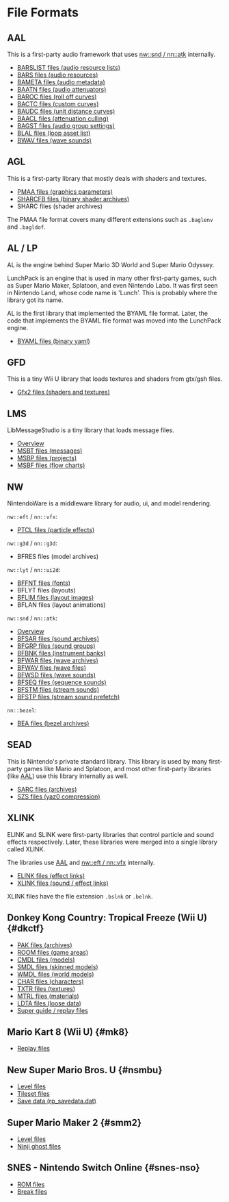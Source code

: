 # File Formats

## AAL
This is a first-party audio framework that uses [nw::snd / nn::atk](#nw) internally.

* [BARSLIST files (audio resource lists)](libs/aal/barslist.md)
* [BARS files (audio resources)](libs/aal/bars.md)
* [BAMETA files (audio metadata)](libs/aal/bameta.md)
* [BAATN files (audio attenuators)](libs/aal/baatn.md)
* [BAROC files (roll off curves)](libs/aal/baroc.md)
* [BACTC files (custom curves)](libs/aal/bactc.md)
* [BAUDC files (unit distance curves)](libs/aal/baudc.md)
* [BAACL files (attenuation culling)](libs/aal/baacl.md)
* [BAGST files (audio group settings)](libs/aal/bagst.md)
* [BLAL files (loop asset list)](libs/aal/blal.md)
* [BWAV files (wave sounds)](libs/aal/bwav.md)

## AGL
This is a first-party library that mostly deals with shaders and textures.
* [PMAA files (graphics parameters)](libs/agl/pmaa.md)
* [SHARCFB files (binary shader archives)](libs/agl/sharcfb.md)
* SHARC files (shader archives)

The PMAA file format covers many different extensions such as `.baglenv` and `.bagldof`.

## AL / LP
AL is the engine behind Super Mario 3D World and Super Mario Odyssey.

LunchPack is an engine that is used in many other first-party games, such as Super Mario Maker, Splatoon, and even Nintendo Labo. It was first seen in Nintendo Land, whose code name is 'Lunch'. This is probably where the library got its name.

AL is the first library that implemented the BYAML file format. Later, the code that implements the BYAML file format was moved into the LunchPack engine.

* [BYAML files (binary yaml)](libs/al/byaml.md)

## GFD
This is a tiny Wii U library that loads textures and shaders from gtx/gsh files.
* [Gfx2 files (shaders and textures)](libs/gfd/gfx2.md)

## LMS
LibMessageStudio is a tiny library that loads message files.
* [Overview](libs/lms/overview.md)
* [MSBT files (messages)](libs/lms/msbt.md)
* [MSBP files (projects)](libs/lms/msbp.md)
* [MSBF files (flow charts)](libs/lms/msbf.md)

## NW
NintendoWare is a middleware library for audio, ui, and model rendering.

`nw::eft` / `nn::vfx`:
* [PTCL files (particle effects)](libs/nw/ptcl.md)

`nw::g3d` / `nn::g3d`:
* BFRES files (model archives)

`nw::lyt` / `nn::ui2d`:
* [BFFNT files (fonts)](libs/nw/bffnt.md)
* BFLYT files (layouts) 
* [BFLIM files (layout images)](libs/nw/bflim.md)
* BFLAN files (layout animations) 

`nw::snd` / `nn::atk`:
* [Overview](libs/nw/sound.md)
* [BFSAR files (sound archives)](libs/nw/bfsar.md)
* [BFGRP files (sound groups)](libs/nw/bfgrp.md)
* [BFBNK files (instrument banks)](libs/nw/bfbnk.md)
* [BFWAR files (wave archives)](libs/nw/bfwar.md)
* [BFWAV files (wave files)](libs/nw/bfwav.md)
* [BFWSD files (wave sounds)](libs/nw/bfwsd.md)
* [BFSEQ files (sequence sounds)](libs/nw/bfseq.md)
* [BFSTM files (stream sounds)](libs/nw/bfstm.md)
* [BFSTP files (stream sound prefetch)](libs/nw/bfstp.md)

`nn::bezel`:
* [BEA files (bezel archives)](libs/nw/bea.md)

## SEAD
This is Nintendo's private standard library. This library is used by many first-party games like Mario and Splatoon, and most other first-party libraries (like [AAL](#aal)) use this library internally as well.

* [SARC files (archives)](libs/sead/sarc.md)
* [SZS files (yaz0 compression)](libs/sead/yaz0.md)

## XLINK
ELINK and SLINK were first-party libraries that control particle and sound effects respectively. Later, these libraries were merged into a single library called XLINK.

The libraries use [AAL](#aal) and [nw::eft / nn::vfx](#nw) internally.

* [ELINK files (effect links)](libs/xlink/elink.md)
* [XLINK files (sound / effect links)](libs/xlink/xlink.md)

XLINK files have the file extension `.bslnk` or `.belnk`.

## Donkey Kong Country: Tropical Freeze (Wii U) {#dkctf}
* [PAK files (archives)](games/dkctf/pak.md)
* [ROOM files (game areas)](games/dkctf/room.md)
* [CMDL files (models)](games/dkctf/model.md)
* [SMDL files (skinned models)](games/dkctf/model.md)
* [WMDL files (world models)](games/dkctf/model.md)
* [CHAR files (characters)](games/dkctf/char.md)
* [TXTR files (textures)](games/dkctf/txtr.md)
* [MTRL files (materials)](games/dkctf/mtrl.md)
* [LDTA files (loose data)](games/dkctf/ldta.md)
* [Super guide / replay files](games/dkctf/replay.md)

## Mario Kart 8 (Wii U) {#mk8}
* [Replay files](games/mk8/replay.md)

## New Super Mario Bros. U {#nsmbu}
* [Level files](games/nsmbu/level.md)
* [Tileset files](games/nsmbu/tileset.md)
* [Save data (rp_savedata.dat)](games/nsmbu/savedata.md)

## Super Mario Maker 2 {#smm2}
* [Level files](games/smm2/level.md)
* [Ninji ghost files](games/smm2/ghost.md)

## SNES - Nintendo Switch Online {#snes-nso}
* [ROM files](games/snes-nso/rom.md)
* [Break files](games/snes-nso/break.md)
